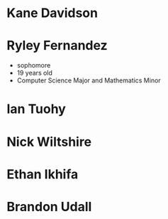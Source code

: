 # Kane Davidson 

# Ryley Fernandez
* sophomore
* 19 years old
* Computer Science Major and Mathematics Minor

# Ian Tuohy

# Nick Wiltshire

# Ethan Ikhifa

# Brandon Udall

